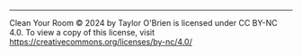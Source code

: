 ---

Clean Your Room © 2024 by Taylor O'Brien is licensed under CC BY-NC 4.0. To view a copy of this license, visit https://creativecommons.org/licenses/by-nc/4.0/
